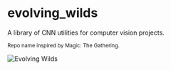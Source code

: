 # evolving_wilds
A library of CNN utilities for computer vision projects.

<sub>Repo name inspired by Magic: The Gathering.</sub>

![Evolving Wilds](http://gatherer.wizards.com/Handlers/Image.ashx?multiverseid=394568&type=card)

